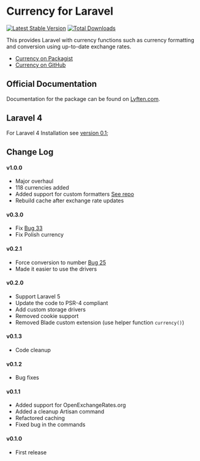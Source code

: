 # Currency for Laravel

[![Latest Stable Version](https://poser.pugx.org/torann/currency/v/stable.png)](https://packagist.org/packages/torann/currency) [![Total Downloads](https://poser.pugx.org/torann/currency/downloads.png)](https://packagist.org/packages/torann/currency)

This provides Laravel with currency functions such as currency formatting and conversion using up-to-date exchange rates.

- [Currency on Packagist](https://packagist.org/packages/torann/currency)
- [Currency on GitHub](https://github.com/torann/laravel-currency)

## Official Documentation

Documentation for the package can be found on [Lyften.com](http://lyften.com/projects/laravel-currency/).

## Laravel 4

For Laravel 4 Installation see [version 0.1](https://github.com/Torann/laravel-currency/tree/0.1);

## Change Log

#### v1.0.0

- Major overhaul
- 118 currencies added
- Added support for custom formatters [See repo](https://github.com/Torann/laravel-currency/tree/master/src/Torann/Currency/Formatters)
- Rebuild cache after exchange rate updates

#### v0.3.0

- Fix [Bug 33](https://github.com/Torann/laravel-currency/issues/33)
- Fix Polish currency

#### v0.2.1

- Force conversion to number [Bug 25](https://github.com/Torann/laravel-currency/issues/25)
- Made it easier to use the drivers

#### v0.2.0

- Support Laravel 5
- Update the code to PSR-4 compliant
- Add custom storage drivers
- Removed cookie support
- Removed Blade custom extension (use helper function `currency()`)

#### v0.1.3

- Code cleanup

#### v0.1.2

- Bug fixes

#### v0.1.1

- Added support for OpenExchangeRates.org
- Added a cleanup Artisan command
- Refactored caching
- Fixed bug in the commands

#### v0.1.0

- First release